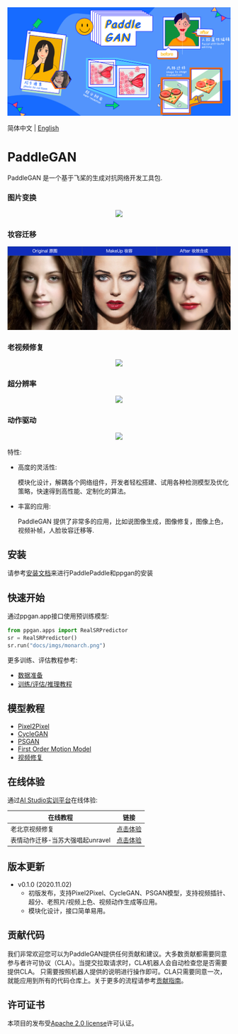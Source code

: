 <div align='center'>
  <img src='./docs/imgs/ppgan.jpg'>
</div>

简体中文 | [English](./README_en.md)

# PaddleGAN

PaddleGAN 是一个基于飞桨的生成对抗网络开发工具包.

### 图片变换
<div align='center'>
  <img src='./docs/imgs/horse2zebra.gif'>
</div>

### 妆容迁移
<div align='center'>
  <img src='./docs/imgs/makeup_shifter.png'>
</div>

### 老视频修复
<div align='center'>
  <img src='./docs/imgs/color_sr_peking.gif'>
</div>

### 超分辨率
<div align='center'>
  <img src='./docs/imgs/sr_demo.png'>
</div>

### 动作驱动
<div align='center'>
  <img src='./docs/imgs/first_order.gif'>
</div>

特性:

- 高度的灵活性:

  模块化设计，解耦各个网络组件，开发者轻松搭建、试用各种检测模型及优化策略，快速得到高性能、定制化的算法。

- 丰富的应用:

  PaddleGAN 提供了非常多的应用，比如说图像生成，图像修复，图像上色，视频补帧，人脸妆容迁移等.

## 安装

请参考[安装文档](./docs/zh_CN/install.md)来进行PaddlePaddle和ppgan的安装

## 快速开始

通过ppgan.app接口使用预训练模型:

 ```python
 from ppgan.apps import RealSRPredictor
 sr = RealSRPredictor()
 sr.run("docs/imgs/monarch.png")
 ```

更多训练、评估教程参考:

- [数据准备](./docs/zh_CN/data_prepare.md)
- [训练/评估/推理教程](./docs/zh_CN/get_started.md)

## 模型教程

* [Pixel2Pixel](./docs/zh_CN/tutorials/pix2pix_cyclegan.md)
* [CycleGAN](./docs/zh_CN/tutorials/pix2pix_cyclegan.md)
* [PSGAN](./docs/zh_CN/tutorials/psgan.md)
* [First Order Motion Model](./docs/zh_CN/tutorials/motion_driving.md)
* [视频修复](./docs/zh_CN/tutorials/video_restore.md)

## 在线体验

通过[AI Studio实训平台](https://aistudio.baidu.com/aistudio/index)在线体验:

|在线教程      |    链接   |
|--------------|-----------|
|老北京视频修复|[点击体验](https://aistudio.baidu.com/aistudio/projectdetail/1161285)|
|表情动作迁移-当苏大强唱起unravel |[点击体验](https://aistudio.baidu.com/aistudio/projectdetail/1048840)|


## 版本更新

- v0.1.0 (2020.11.02)
  - 初版发布，支持Pixel2Pixel、CycleGAN、PSGAN模型，支持视频插针、超分、老照片/视频上色、视频动作生成等应用。
  - 模块化设计，接口简单易用。


## 贡献代码

我们非常欢迎您可以为PaddleGAN提供任何贡献和建议。大多数贡献都需要同意参与者许可协议（CLA）。当提交拉取请求时，CLA机器人会自动检查您是否需要提供CLA。 只需要按照机器人提供的说明进行操作即可。CLA只需要同意一次，就能应用到所有的代码仓库上。关于更多的流程请参考[贡献指南](docs/zh_CN/contribute.md)。

## 许可证书
本项目的发布受[Apache 2.0 license](LICENSE)许可认证。
